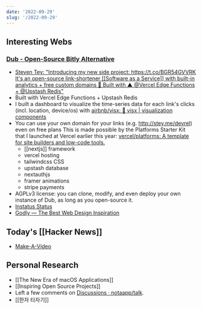 ```yaml
---
date: '2022-09-29'
slug: '/2022-09-29'
---
```


## Interesting Webs

### [Dub - Open-Source Bitly Alternative](https://dub.sh/)

- [Steven Tey: "Introducing my new side project: https://t.co/BGR54GVVRK It's an open-source link-shortener [[Software as a Service]] with built-in analytics + free custom domains 🚀 Built with ▲ @Vercel Edge Functions + @Upstash Redis"](https://twitter.com/steventey/status/1572958186667233282)
- Built with Vercel Edge Functions + Upstash Redis
- I built a dashboard to visualize the time-series data for each link's clicks (incl. location, device/os) with [airbnb/visx: 🐯 visx | visualization components](https://github.com/airbnb/visx)
- You can use your own domain for your links (e.g. http://stey.me/devrel) even on free plans This is made possible by the Platforms Starter Kit that I launched at Vercel earlier this year: [vercel/platforms: A template for site builders and low-code tools.](https://github.com/vercel/platforms)
  - [[nextjs]] framework
  - vercel hosting
  - tailwindcss CSS
  - upstash database
  - nextauthjs
  - framer animations
  - stripe payments
- AGPLv3 license: you can clone, modify, and even deploy your own instance of Dub, as long as you open-source it.
- [Instatus Status](https://instat.us/)
- [Godly — The Best Web Design Inspiration](https://godly.website/)

## Today's [[Hacker News]]

- [Make-A-Video](https://makeavideo.studio/)

## Personal Research

- [[The New Era of macOS Applications]]
- [[Inspiring Open Source Projects]]
- Left a few comments on [Discussions · notaapp/talk](https://github.com/notaapp/talk/discussions).
- [[한자 타자기]]

